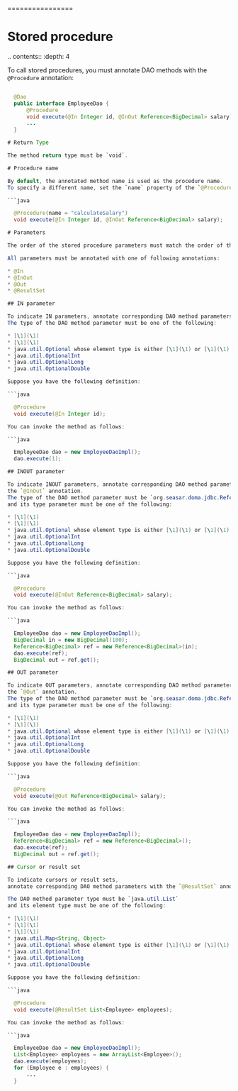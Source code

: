 ================
# Stored procedure

.. contents::
   :depth: 4

To call stored procedures, you must annotate DAO methods with the `@Procedure` annotation:

```java

  @Dao
  public interface EmployeeDao {
      @Procedure
      void execute(@In Integer id, @InOut Reference<BigDecimal> salary);
      ...
  }

# Return Type

The method return type must be `void`.

# Procedure name

By default, the annotated method name is used as the procedure name.
To specify a different name, set the `name` property of the `@Procedure` annotation:

```java

  @Procedure(name = "calculateSalary")
  void execute(@In Integer id, @InOut Reference<BigDecimal> salary);

# Parameters

The order of the stored procedure parameters must match the order of the DAO method parameters.

All parameters must be annotated with one of following annotations:

* @In
* @InOut
* @Out
* @ResultSet

## IN parameter

To indicate IN parameters, annotate corresponding DAO method parameters with the `@In` annotation.
The type of the DAO method parameter must be one of the following:

* [\1](\1)
* [\1](\1)
* java.util.Optional whose element type is either [\1](\1) or [\1](\1)
* java.util.OptionalInt
* java.util.OptionalLong
* java.util.OptionalDouble

Suppose you have the following definition:

```java

  @Procedure
  void execute(@In Integer id);

You can invoke the method as follows:

```java

  EmployeeDao dao = new EmployeeDaoImpl();
  dao.execute(1);

## INOUT parameter

To indicate INOUT parameters, annotate corresponding DAO method parameters with
the `@InOut` annotation.
The type of the DAO method parameter must be `org.seasar.doma.jdbc.Reference`
and its type parameter must be one of the following:

* [\1](\1)
* [\1](\1)
* java.util.Optional whose element type is either [\1](\1) or [\1](\1)
* java.util.OptionalInt
* java.util.OptionalLong
* java.util.OptionalDouble

Suppose you have the following definition:

```java

  @Procedure
  void execute(@InOut Reference<BigDecimal> salary);

You can invoke the method as follows:

```java

  EmployeeDao dao = new EmployeeDaoImpl();
  BigDecimal in = new BigDecimal(100);
  Reference<BigDecimal> ref = new Reference<BigDecimal>(in);
  dao.execute(ref);
  BigDecimal out = ref.get();

## OUT parameter

To indicate OUT parameters, annotate corresponding DAO method parameters with
the `@Out` annotation.
The type of the DAO method parameter must be `org.seasar.doma.jdbc.Reference`
and its type parameter must be one of the following:

* [\1](\1)
* [\1](\1)
* java.util.Optional whose element type is either [\1](\1) or [\1](\1)
* java.util.OptionalInt
* java.util.OptionalLong
* java.util.OptionalDouble

Suppose you have the following definition:

```java

  @Procedure
  void execute(@Out Reference<BigDecimal> salary);

You can invoke the method as follows:

```java

  EmployeeDao dao = new EmployeeDaoImpl();
  Reference<BigDecimal> ref = new Reference<BigDecimal>();
  dao.execute(ref);
  BigDecimal out = ref.get();

## Cursor or result set

To indicate cursors or result sets,
annotate corresponding DAO method parameters with the `@ResultSet` annotation.

The DAO method parameter type must be `java.util.List`
and its element type must be one of the following:

* [\1](\1)
* [\1](\1)
* [\1](\1)
* java.util.Map<String, Object>
* java.util.Optional whose element type is either [\1](\1) or [\1](\1)
* java.util.OptionalInt
* java.util.OptionalLong
* java.util.OptionalDouble

Suppose you have the following definition:

```java

  @Procedure
  void execute(@ResultSet List<Employee> employees);

You can invoke the method as follows:

```java

  EmployeeDao dao = new EmployeeDaoImpl();
  List<Employee> employees = new ArrayList<Employee>();
  dao.execute(employees);
  for (Employee e : employees) {
      ...
  }
